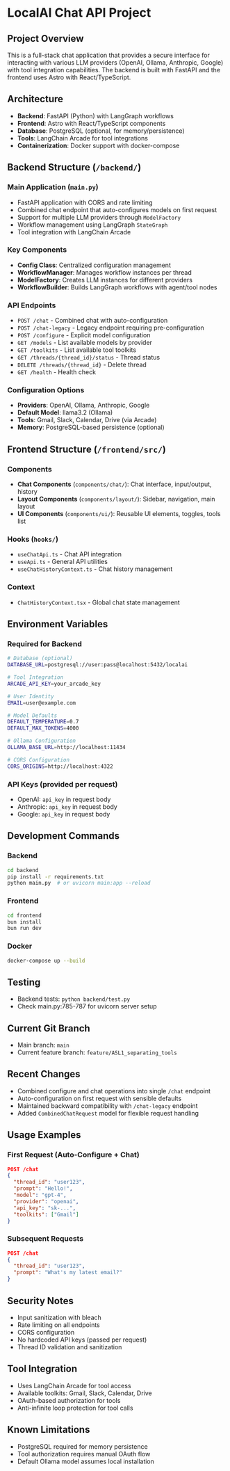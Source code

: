 # LocalAI Chat API Project

## Project Overview
This is a full-stack chat application that provides a secure interface for interacting with various LLM providers (OpenAI, Ollama, Anthropic, Google) with tool integration capabilities. The backend is built with FastAPI and the frontend uses Astro with React/TypeScript.

## Architecture
- **Backend**: FastAPI (Python) with LangGraph workflows
- **Frontend**: Astro with React/TypeScript components  
- **Database**: PostgreSQL (optional, for memory/persistence)
- **Tools**: LangChain Arcade for tool integrations
- **Containerization**: Docker support with docker-compose

## Backend Structure (`/backend/`)

### Main Application (`main.py`)
- FastAPI application with CORS and rate limiting
- Combined chat endpoint that auto-configures models on first request
- Support for multiple LLM providers through `ModelFactory`
- Workflow management using LangGraph `StateGraph`
- Tool integration with LangChain Arcade

### Key Components
- **Config Class**: Centralized configuration management
- **WorkflowManager**: Manages workflow instances per thread
- **ModelFactory**: Creates LLM instances for different providers  
- **WorkflowBuilder**: Builds LangGraph workflows with agent/tool nodes

### API Endpoints
- `POST /chat` - Combined chat with auto-configuration
- `POST /chat-legacy` - Legacy endpoint requiring pre-configuration
- `POST /configure` - Explicit model configuration
- `GET /models` - List available models by provider
- `GET /toolkits` - List available tool toolkits
- `GET /threads/{thread_id}/status` - Thread status
- `DELETE /threads/{thread_id}` - Delete thread
- `GET /health` - Health check

### Configuration Options
- **Providers**: OpenAI, Ollama, Anthropic, Google
- **Default Model**: llama3.2 (Ollama)
- **Tools**: Gmail, Slack, Calendar, Drive (via Arcade)
- **Memory**: PostgreSQL-based persistence (optional)

## Frontend Structure (`/frontend/src/`)

### Components
- **Chat Components** (`components/chat/`): Chat interface, input/output, history
- **Layout Components** (`components/layout/`): Sidebar, navigation, main layout
- **UI Components** (`components/ui/`): Reusable UI elements, toggles, tools list

### Hooks (`hooks/`)
- `useChatApi.ts` - Chat API integration
- `useApi.ts` - General API utilities
- `useChatHistoryContext.ts` - Chat history management

### Context
- `ChatHistoryContext.tsx` - Global chat state management

## Environment Variables

### Required for Backend
```bash
# Database (optional)
DATABASE_URL=postgresql://user:pass@localhost:5432/localai

# Tool Integration
ARCADE_API_KEY=your_arcade_key

# User Identity
EMAIL=user@example.com

# Model Defaults
DEFAULT_TEMPERATURE=0.7
DEFAULT_MAX_TOKENS=4000

# Ollama Configuration
OLLAMA_BASE_URL=http://localhost:11434

# CORS Configuration
CORS_ORIGINS=http://localhost:4322
```

### API Keys (provided per request)
- OpenAI: `api_key` in request body
- Anthropic: `api_key` in request body  
- Google: `api_key` in request body

## Development Commands

### Backend
```bash
cd backend
pip install -r requirements.txt
python main.py  # or uvicorn main:app --reload
```

### Frontend
```bash
cd frontend
bun install
bun run dev
```

### Docker
```bash
docker-compose up --build
```

## Testing
- Backend tests: `python backend/test.py`
- Check main.py:785-787 for uvicorn server setup

## Current Git Branch
- Main branch: `main`
- Current feature branch: `feature/ASL1_separating_tools`

## Recent Changes
- Combined configure and chat operations into single `/chat` endpoint
- Auto-configuration on first request with sensible defaults
- Maintained backward compatibility with `/chat-legacy` endpoint
- Added `CombinedChatRequest` model for flexible request handling

## Usage Examples

### First Request (Auto-Configure + Chat)
```json
POST /chat
{
  "thread_id": "user123",
  "prompt": "Hello!",
  "model": "gpt-4",
  "provider": "openai", 
  "api_key": "sk-...",
  "toolkits": ["Gmail"]
}
```

### Subsequent Requests
```json
POST /chat
{
  "thread_id": "user123",
  "prompt": "What's my latest email?"
}
```

## Security Notes
- Input sanitization with bleach
- Rate limiting on all endpoints
- CORS configuration
- No hardcoded API keys (passed per request)
- Thread ID validation and sanitization

## Tool Integration
- Uses LangChain Arcade for tool access
- Available toolkits: Gmail, Slack, Calendar, Drive
- OAuth-based authorization for tools
- Anti-infinite loop protection for tool calls

## Known Limitations
- PostgreSQL required for memory persistence
- Tool authorization requires manual OAuth flow
- Default Ollama model assumes local installation